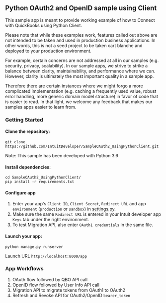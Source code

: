 ## Python OAuth2 and OpenID sample using Client

This sample app is meant to provide working example of how to Connect with QuickBooks using Python Client. 

Please note that while these examples work, features called out above are not intended to be taken and used in production business applications. In other words, this is not a seed project to be taken cart blanche and deployed to your production environment.

For example, certain concerns are not addressed at all in our samples (e.g. security, privacy, scalability). In our sample apps, we strive to strike a balance between clarity, maintainability, and performance where we can. However, clarity is ultimately the most important quality in a sample app.

Therefore there are certain instances where we might forgo a more complicated implementation (e.g. caching a frequently used value, robust error handling, more generic domain model structure) in favor of code that is easier to read. In that light, we welcome any feedback that makes our samples apps easier to learn from.

### Getting Started

#### Clone the repository:
    
    git clone https://github.com/IntuitDeveloper/SampleOAuth2_UsingPythonClient.git

Note: This sample has been developed with Python 3.6

#### Install dependencies:

    cd SampleOAuth2_UsingPythonClient/
    pip install -r requirements.txt 

#### Configure app

1. Enter your app's `Client ID`, `Client Secret`, `Redirect URL` and app `environment` (`production` or `sandbox`) in [settings.py](SampleOAuth2_UsingPythonClient/settings.py).
2. Make sure the same `Redirect URL` is entered in your Intuit developer app `Keys` tab under the right environment.
3. To test Migration API, also enter `OAuth1 credentials` in the same file.

#### Launch your app:

    python manage.py runserver

Launch URL `http://localhost:8000/app`

### App Workflows
1. OAuth flow followed by QBO API call
2. OpenID flow followed by User Info API call
3. Migration API to migrate tokens from OAuth1 to OAuth2
4. Refresh and Revoke API for OAuth2/OpenID `bearer_token`
